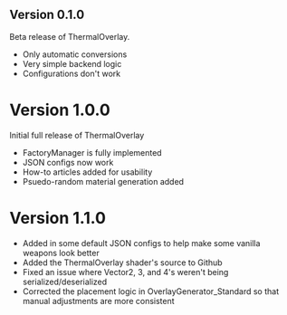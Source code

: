 ﻿
## Version 0.1.0

Beta release of ThermalOverlay. 
 - Only automatic conversions
 - Very simple backend logic
 - Configurations don't work

# Version 1.0.0

Initial full release of ThermalOverlay
 - FactoryManager is fully implemented
 - JSON configs now work
 - How-to articles added for usability
 - Psuedo-random material generation added

# Version 1.1.0

 - Added in some default JSON configs to help make some vanilla weapons look better
 - Added the ThermalOverlay shader's source to Github
 - Fixed an issue where Vector2, 3, and 4's weren't being serialized/deserialized
 - Corrected the placement logic in OverlayGenerator_Standard so that manual adjustments are more consistent